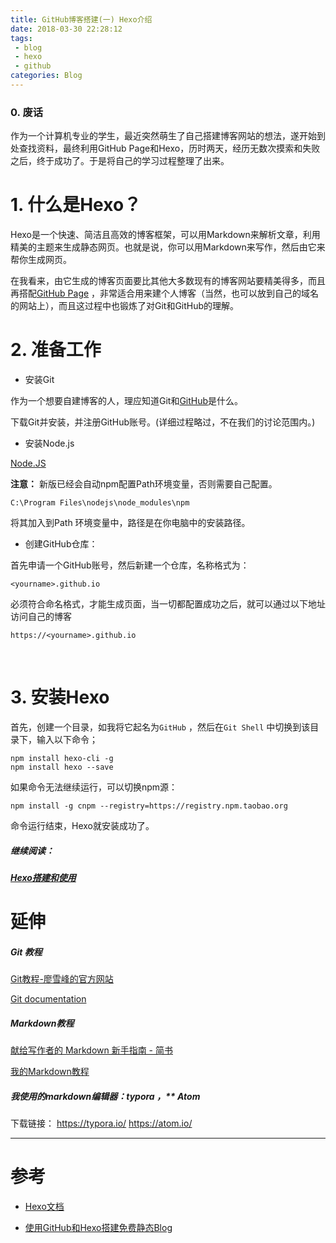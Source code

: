 ```yaml
---
title: GitHub博客搭建(一) Hexo介绍
date: 2018-03-30 22:28:12
tags:
 - blog
 - hexo
 - github
categories: Blog
---
```


### 0. 废话

作为一个计算机专业的学生，最近突然萌生了自己搭建博客网站的想法，遂开始到处查找资料，最终利用GitHub Page和Hexo，历时两天，经历无数次摸索和失败之后，终于成功了。于是将自己的学习过程整理了出来。

# 1. 什么是Hexo？

Hexo是一个快速、简洁且高效的博客框架，可以用Markdown来解析文章，利用精美的主题来生成静态网页。也就是说，你可以用Markdown来写作，然后由它来帮你生成网页。

在我看来，由它生成的博客页面要比其他大多数现有的博客网站要精美得多，而且再搭配[GitHub Page](https://pages.github.com/) ，非常适合用来建个人博客（当然，也可以放到自己的域名的网站上），而且这过程中也锻炼了对Git和GitHub的理解。



# 2. 准备工作

- 安装Git

作为一个想要自建博客的人，理应知道Git和[GitHub](https://github.com)是什么。

下载Git并安装，并注册GitHub账号。(详细过程略过，不在我们的讨论范围内。)

- 安装Node.js

[Node.JS](http://nodejs.org/)

**注意：** 新版已经会自动npm配置Path环境变量，否则需要自己配置。

```
C:\Program Files\nodejs\node_modules\npm
```

将其加入到Path 环境变量中，路径是在你电脑中的安装路径。

- 创建GitHub仓库：

首先申请一个GitHub账号，然后新建一个仓库，名称格式为：

`<yourname>.github.io`

必须符合命名格式，才能生成页面，当一切都配置成功之后，就可以通过以下地址访问自己的博客

`https://<yourname>.github.io`

  ​

# 3. 安装Hexo

首先，创建一个目录，如我将它起名为`GitHub` ，然后在`Git Shell` 中切换到该目录下，输入以下命令；

```shell
npm install hexo-cli -g
npm install hexo --save
```

如果命令无法继续运行，可以切换npm源：

```shell
npm install -g cnpm --registry=https://registry.npm.taobao.org
```

命令运行结束，Hexo就安装成功了。

##### 继续阅读：

##### [Hexo搭建和使用](../hexo-guide-2/index.html)

# 延伸

##### Git 教程

[Git教程-廖雪峰的官方网站](https://www.liaoxuefeng.com/wiki/0013739516305929606dd18361248578c67b8067c8c017b000)

[Git documentation](https://git-scm.com/book/zh/v2/%E8%B5%B7%E6%AD%A5-%E5%85%B3%E4%BA%8E%E7%89%88%E6%9C%AC%E6%8E%A7%E5%88%B6)

##### Markdown教程

[献给写作者的 Markdown 新手指南 - 简书](https://www.jianshu.com/p/q81RER)

[我的Markdown教程](.)

##### 我使用的markdown编辑器：**typora** ，** Atom

下载链接：
https://typora.io/
https://atom.io/

---

# 参考

- [Hexo文档](https://hexo.io/zh-cn/docs/index.html)

- [使用GitHub和Hexo搭建免费静态Blog](https://wsgzao.github.io/post/hexo-guide/)
